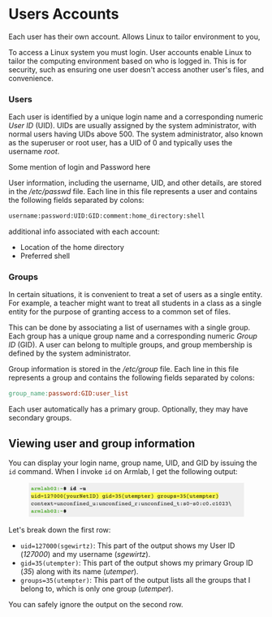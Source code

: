 # Users Accounts



Each user has their own account. Allows Linux to tailor environment to you,&#x20;





To access a Linux system you must login. User accounts enable Linux to tailor the computing environment based on who is logged in. This is for security, such as ensuring one user doesn't access another user's files, and convenience.&#x20;

### Users

Each user is identified by a unique login name and a corresponding numeric _User ID_ (UID). UIDs are usually assigned by the system administrator, with normal users having UIDs above 500. The system administrator, also known as the superuser or root user, has a UID of 0 and typically uses the username _root_.

Some mention of login and Password here

User information, including the username, UID, and other details, are stored in the _/etc/passwd_ file. Each line in this file represents a user and contains the following fields separated by colons:

```bash
username:password:UID:GID:comment:home_directory:shell
```

additional info associated with each account:

* Location of the home directory
* Preferred shell

### Groups

In certain situations, it is convenient to treat a set of users as a single entity. For example, a teacher might want to treat all students in a class as a single entity for the purpose of granting access to a common set of files.&#x20;

This can be done by associating a list of usernames with a single group. Each group has a unique group name and a corresponding numeric _Group ID_ (GID). A user can belong to multiple groups, and group membership is defined by the system administrator.

Group information is stored in the _/etc/group_ file. Each line in this file represents a group and contains the following fields separated by colons:

```makefile
group_name:password:GID:user_list
```

Each user automatically has a primary group. Optionally, they may have secondary groups.&#x20;

## Viewing user and group information

You can display your login name, group name, UID, and GID by issuing the `id` command. When I invoke `id` on Armlab, I get the following output:

<figure><img src="../../.gitbook/assets/Screenshot 2023-04-27 at 11.56.24 PM.png" alt=""><figcaption></figcaption></figure>

Let's break down the first row:&#x20;

* `uid=127000(sgewirtz)`: This part of the output shows my User ID (_127000_) and my username (_sgewirtz_).&#x20;
* `gid=35(utempter)`: This part of the output shows my primary Group ID (_35_) along with its name (_utemper_).&#x20;
* `groups=35(utempter)`: This part of the output lists all the groups that I belong to, which is only one group (_utemper_).&#x20;

You can safely ignore the output on the second row.&#x20;

